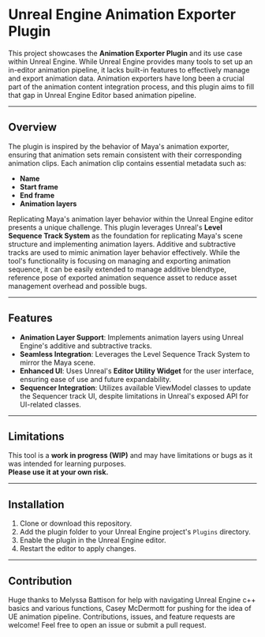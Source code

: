 # Unreal Engine Animation Exporter Plugin

This project showcases the **Animation Exporter Plugin** and its use case within Unreal Engine. While Unreal Engine provides many tools to set up an in-editor animation pipeline, it lacks built-in features to effectively manage and export animation data. Animation exporters have long been a crucial part of the animation content integration process, and this plugin aims to fill that gap in Unreal Engine Editor based animation pipeline.

---

## Overview

The plugin is inspired by the behavior of Maya's animation exporter, ensuring that animation sets remain consistent with their corresponding animation clips. Each animation clip contains essential metadata such as:

- **Name**
- **Start frame**
- **End frame**
- **Animation layers**

Replicating Maya's animation layer behavior within the Unreal Engine editor presents a unique challenge. This plugin leverages Unreal's **Level Sequence Track System** as the foundation for replicating Maya's scene structure and implementing animation layers. Additive and subtractive tracks are used to mimic animation layer behavior effectively. While the tool's functionality is focusing on managing and exporting animation sequence, it can be easily extended to manage additive blendtype, reference pose of exported animation sequence asset to reduce asset management overhead and possible bugs.

---

## Features

- **Animation Layer Support**: Implements animation layers using Unreal Engine's additive and subtractive tracks.
- **Seamless Integration**: Leverages the Level Sequence Track System to mirror the Maya scene.
- **Enhanced UI**: Uses Unreal's **Editor Utility Widget** for the user interface, ensuring ease of use and future expandability.
- **Sequencer Integration**: Utilizes available ViewModel classes to update the Sequencer track UI, despite limitations in Unreal's exposed API for UI-related classes.

---

## Limitations

This tool is a **work in progress (WIP)** and may have limitations or bugs as it was intended for learning purposes.  
**Please use it at your own risk.**

---

## Installation

1. Clone or download this repository.
2. Add the plugin folder to your Unreal Engine project's `Plugins` directory.
3. Enable the plugin in the Unreal Engine editor.
4. Restart the editor to apply changes.

---

## Contribution

Huge thanks to Melyssa Battison for help with navigating Unreal Engine c++ basics and various functions, Casey McDermott for pushing for the idea of UE animation pipeline.
Contributions, issues, and feature requests are welcome! Feel free to open an issue or submit a pull request.
